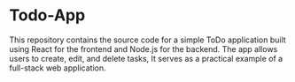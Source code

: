 # Todo-App
This repository contains the source code for a simple ToDo application built using React for the frontend and Node.js for the backend. The app allows users to create, edit, and delete tasks, It serves as a practical example of a full-stack web application.
